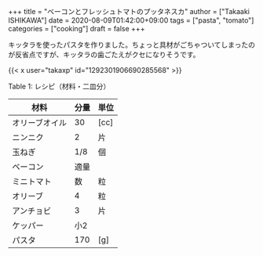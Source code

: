 +++
title = "ベーコンとフレッシュトマトのプッタネスカ"
author = ["Takaaki ISHIKAWA"]
date = 2020-08-09T01:42:00+09:00
tags = ["pasta", "tomato"]
categories = ["cooking"]
draft = false
+++

キッタラを使ったパスタを作りました。ちょっと具材がごちゃついてしまったのが反省点ですが、キッタラの歯ごたえがクセになりそうです。  

{{< x user="takaxp" id="1292301906690285568" >}}  

<div class="table-caption">
  <span class="table-number">Table 1</span>:
  レシピ（材料・二皿分）
</div>

| 材料    | 分量 | 単位 |
|-------|----|----|
| オリーブオイル | 30  | [cc] |
| ニンニク | 2   | 片   |
| 玉ねぎ  | 1/8 | 個   |
| ベーコン | 適量 |      |
| ミニトマト | 数  | 粒   |
| オリーブ | 4   | 粒   |
| アンチョビ | 3   | 片   |
| ケッパー | 小2 |      |
| パスタ  | 170 | [g]  |

